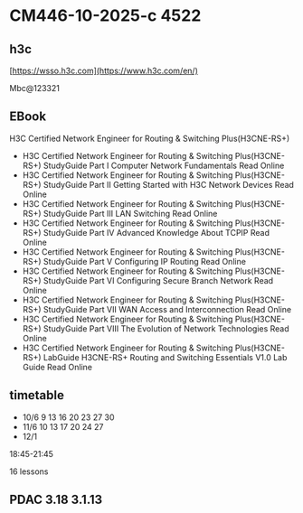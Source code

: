 # CM446-10-2025-c 4522

## h3c

[https://wsso.h3c.com](https://www.h3c.com/en/)

Mbc@123321

## EBook

H3C Certified Network Engineer for Routing &amp; Switching Plus(H3CNE-RS+)

- H3C Certified Network Engineer for Routing & Switching Plus(H3CNE-RS+)	StudyGuide	Part I Computer Network Fundamentals	Read Online
- H3C Certified Network Engineer for Routing & Switching Plus(H3CNE-RS+)	StudyGuide	Part II Getting Started with H3C Network Devices	Read Online
- H3C Certified Network Engineer for Routing & Switching Plus(H3CNE-RS+)	StudyGuide	Part III LAN Switching	Read Online
- H3C Certified Network Engineer for Routing & Switching Plus(H3CNE-RS+)	StudyGuide	Part IV Advanced Knowledge About TCPIP	Read Online
- H3C Certified Network Engineer for Routing & Switching Plus(H3CNE-RS+)	StudyGuide	Part V Configuring IP Routing	Read Online
- H3C Certified Network Engineer for Routing & Switching Plus(H3CNE-RS+)	StudyGuide	Part VI Configuring Secure Branch Network	Read Online
- H3C Certified Network Engineer for Routing & Switching Plus(H3CNE-RS+)	StudyGuide	Part VII WAN Access and Interconnection	Read Online
- H3C Certified Network Engineer for Routing & Switching Plus(H3CNE-RS+)	StudyGuide	Part VIII The Evolution of Network Technologies	Read Online
- H3C Certified Network Engineer for Routing & Switching Plus(H3CNE-RS+)	LabGuide	H3CNE-RS+ Routing and Switching Essentials V1.0 Lab Guide	Read Online

## timetable

- 10/6 9 13 16 20 23 27 30 
- 11/6 10 13 17 20 24 27 
- 12/1

18:45-21:45

16 lessons

## PDAC 3.18 3.1.13


  



